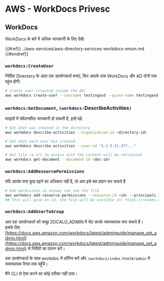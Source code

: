 # AWS - WorkDocs Privesc

## WorkDocs

WorkDocs के बारे में अधिक जानकारी के लिए देखें:

{{#ref}}
../aws-services/aws-directory-services-workdocs-enum.md
{{#endref}}

### `workdocs:CreateUser`

निर्दिष्ट Directory के अंदर एक उपयोगकर्ता बनाएं, फिर आपके पास WorkDocs और AD दोनों तक पहुंच होगी:
```bash
# Create user (created inside the AD)
aws workdocs create-user --username testingasd --given-name testingasd --surname testingasd --password <password> --email-address name@directory.domain --organization-id <directory-id>
```
### `workdocs:GetDocument`, `(workdocs:`DescribeActivities`)`

फाइलों में संवेदनशील जानकारी हो सकती है, इन्हें पढ़ें:
```bash
# Get what was created in the directory
aws workdocs describe-activities --organization-id <directory-id>

# Get what each user has created
aws workdocs describe-activities --user-id "S-1-5-21-377..."

# Get file (a url to access with the content will be retreived)
aws workdocs get-document --document-id <doc-id>
```
### `workdocs:AddResourcePermissions`

यदि आपके पास कुछ पढ़ने का अधिकार नहीं है, तो आप इसे बस प्रदान कर सकते हैं
```bash
# Add permission so anyway can see the file
aws workdocs add-resource-permissions --resource-id <id> --principals Id=anonymous,Type=ANONYMOUS,Role=VIEWER
## This will give an id, the file will be acesible in: https://<name>.awsapps.com/workdocs/index.html#/share/document/<id>
```
### `workdocs:AddUserToGroup`

आप एक उपयोगकर्ता को समूह ZOCALO_ADMIN में सेट करके व्यवस्थापक बना सकते हैं।\
इसके लिए [https://docs.aws.amazon.com/workdocs/latest/adminguide/manage_set_admin.html](https://docs.aws.amazon.com/workdocs/latest/adminguide/manage_set_admin.html) से निर्देशों का पालन करें।

उस उपयोगकर्ता के साथ workdoc में लॉगिन करें और `/workdocs/index.html#/admin` में व्यवस्थापक पैनल तक पहुँचें।

मैंने CLI से ऐसा करने का कोई तरीका नहीं पाया।

